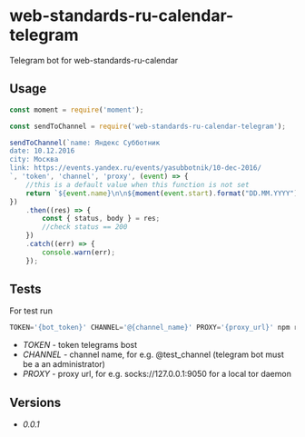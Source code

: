 # web-standards-ru-calendar-telegram
Telegram bot for web-standards-ru-calendar

## Usage

```javascript
const moment = require('moment');

const sendToChannel = require('web-standards-ru-calendar-telegram');

sendToChannel(`name: Яндекс Субботник
date: 10.12.2016
city: Москва
link: https://events.yandex.ru/events/yasubbotnik/10-dec-2016/
`, 'token', 'channel', 'proxy', (event) => {
    //this is a default value when this function is not set
    return `${event.name}\n\n${moment(event.start).format("DD.MM.YYYY")}\n${event.city}\n${event.link}`;
})
    .then((res) => {
        const { status, body } = res;
        //check status == 200
    })
    .catch((err) => {
        console.warn(err);
    });

```

## Tests

For test run

```javascript
TOKEN='{bot_token}' CHANNEL='@{channel_name}' PROXY='{proxy_url}' npm run test
```

- *TOKEN* - token telegrams bost
- *CHANNEL* - channel name, for e.g. @test_channel (telegram bot must be a an administrator)
- *PROXY* - proxy url, for e.g. socks://127.0.0.1:9050 for a local tor daemon

## Versions

- *0.0.1*
